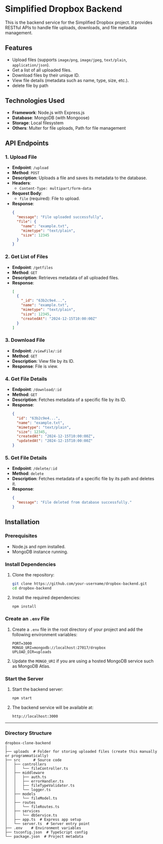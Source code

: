 # Simplified Dropbox Backend

This is the backend service for the Simplified Dropbox project. It provides RESTful APIs to handle file uploads, downloads, and file metadata management.

## Features
- Upload files (supports `image/png`, `image/jpeg`, `text/plain`, `application/json`).
- Get a list of all uploaded files.
- Download files by their unique ID.
- View file details (metadata such as name, type, size, etc.).
- delete file by path

## Technologies Used
- **Framework**: Node.js with Express.js
- **Database**: MongoDB (with Mongoose)
- **Storage**: Local filesystem
- **Others**: Multer for file uploads, Path for file management

## API Endpoints

### 1. **Upload File**
   - **Endpoint**: `/upload`
   - **Method**: `POST`
   - **Description**: Uploads a file and saves its metadata to the database.
   - **Headers**: 
     - `Content-Type: multipart/form-data`
   - **Request Body**:
     - `file` (required): File to upload.
   - **Response**:
     ```json
     {
       "message": "File uploaded successfully",
       "file": {
         "name": "example.txt",
         "mimetype": "text/plain",
         "size": 12345
       }
     }
     ```

### 2. **Get List of Files**
   - **Endpoint**: `/getfiles`
   - **Method**: `GET`
   - **Description**: Retrieves metadata of all uploaded files.
   - **Response**:
     ```json
     [
       {
         "_id": "63b2c9e4...",
         "name": "example.txt",
         "mimetype": "text/plain",
         "size": 12345,
         "createdAt": "2024-12-15T10:00:00Z"
       }
     ]
     ```

### 3. **Download File**
   - **Endpoint**: `/viewFile/:id`
   - **Method**: `GET`
   - **Description**: View file by its ID.
   - **Response**: File is view.

### 4. **Get File Details**
   - **Endpoint**: `/download/:id`
   - **Method**: `GET`
   - **Description**: Fetches metadata of a specific file by its ID.
   - **Response**:
     ```json
     {
       "id": "63b2c9e4...",
       "name": "example.txt",
       "mimetype": "text/plain",
       "size": 12345,
       "createdAt": "2024-12-15T10:00:00Z",
       "updatedAt": "2024-12-15T10:00:00Z"
     }
     ```
### 5. **Get File Details**
   - **Endpoint**: `/delete/:id`
   - **Method**: `delete`
   - **Description**: Fetches metadata of a specific file by its path and deletes it.
   - **Response**:
     ```json
     {
       "message": "File deleted from database successfully."
     }
     ```
## Installation

### Prerequisites
- Node.js and npm installed.
- MongoDB instance running.

### Install Dependencies
1. Clone the repository:
   ```bash
   git clone https://github.com/your-username/dropbox-backend.git
   cd dropbox-backend
   ```

2. Install the required dependencies:
   ```bash
   npm install
   ```

### Create an `.env` File
1. Create a `.env` file in the root directory of your project and add the following environment variables:
   ```env
   PORT=3000
   MONGO_URI=mongodb://localhost:27017/dropbox
   UPLOAD_DIR=uploads
   ```

2. Update the `MONGO_URI` if you are using a hosted MongoDB service such as MongoDB Atlas.

### Start the Server
1. Start the backend server:
   ```bash
   npm start
   ```

2. The backend service will be available at:
   ```
   http://localhost:3000
   ```

---

### Directory Structure
```
dropbox-clone-backend
│
├── uploads  # Folder for storing uploaded files (create this manually or programmatically)
├── src      # Source code
│   ├── controllers
│   │   └── fileController.ts
│   ├── middleware
│   │   ├── auth.ts
│   │   ├── errorHandler.ts
│   │   ├── fileTypeValidator.ts
│   │   └── logger.ts
│   ├── models
│   │   └── fileModel.ts
│   ├── routes
│   │   └── fileRoutes.ts
│   ├── services
│   │   └── dbService.ts
│   ├── app.ts  # Express app setup
│   └── server.ts  # Server entry point
├── .env    # Environment variables
├── tsconfig.json  # TypeScript config
└── package.json  # Project metadata
```

